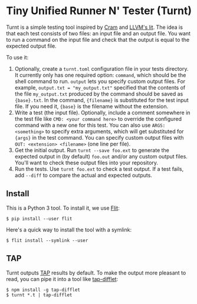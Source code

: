 Tiny Unified Runner N' Tester (Turnt)
=====================================

Turnt is a simple testing tool inspired by [Cram][] and [LLVM's lit][lit].
The idea is that each test consists of two files: an input file and an output file.
You want to run a command on the input file and check that the output is equal to the expected output file.

To use it:

1. Optionally, create a `turnt.toml` configuration file in your tests directory.
   It currently only has one required option: `command`, which should be the shell command to run.  `output` lets you specify custom output files. For example, `output.txt = "my_output.txt"` specified that the contents of the file `my_output.txt` produced by the command should be saved as `{base}.txt`.
   In the command, `{filename}` is substituted for the test input file.
   If you need it, `{base}` is the filename without the extension. 
2. Write a test (the input file).
   Optionally, include a comment somewhere in the test file like `CMD: <your command here>` to override the configured command with a new one for this test.
   You can also use `ARGS: <something>` to specify extra arguments, which will get substituted for `{args}` in the test command. You can specify custom output files with `OUT: <extension> <filename>` (one line per file).
3. Get the initial output.
   Run `turnt --save foo.ext` to generate the expected output in (by default) `foo.out` and/or any custom output files.
   You'll want to check these output files into your repository.
4. Run the tests.
   Use `turnt foo.ext` to check a test output.
   If a test fails, add `--diff` to compare the actual and expected outputs.

[cram]: https://bitheap.org/cram/
[lit]: https://llvm.org/docs/CommandGuide/lit.html


Install
-------

This is a Python 3 tool.
To install it, we use [Flit][]:

    $ pip install --user flit

Here's a quick way to install the tool with a symlink:

    $ flit install --symlink --user

[flit]: https://flit.readthedocs.io/en/latest/


TAP
---

Turnt outputs [TAP][] results by default.
To make the output more pleasant to read, you can pipe it into a tool like [tap-difflet][]:

    $ npm install -g tap-difflet
    $ turnt *.t | tap-difflet

[tap]: http://testanything.org
[tap-difflet]: https://github.com/namuol/tap-difflet
